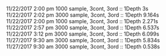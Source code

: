 11/22/2017 2:00 pm 1000 sample, 3cont, 3ord :: 1Depth 3s    
11/22/2017 2:02 pm 3000 sample, 3cont, 3ord :: 1Depth 9.164s    
11/22/2017 2:00 pm 1000 sample, 3cont, 3ord :: 1Depth 2.271s    
11/22/2017 2:57 pm 3000 sample, 3cont, 3ord :: 1Depth 6.537s         
11/22/2017 3:12 pm 3000 sample, 3cont, 3ord :: 1Depth 6.099s     
11/27/2017 9:30 am 3000 sample, 3cont, 3ord :: 1Depth 5.834s     
11/27/2017 9:30 am 3000 sample, 3cont, 3ord :: 1Depth 0.538s    
